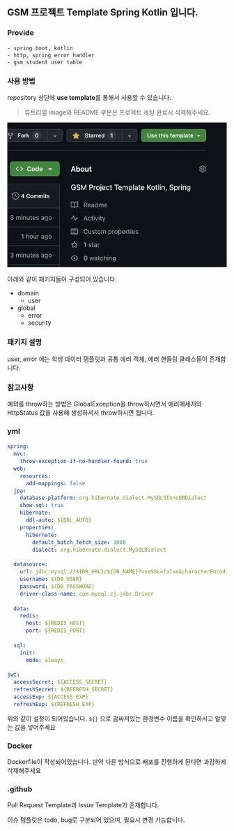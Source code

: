 ## GSM 프로젝트 Template Spring Kotlin 입니다.

### Provide
```
- spring boot, kotlin
- http, spring error handler
- gsm student user table
```

### 사용 방법
repository 상단에 **use template**를 통해서 사용할 수 있습니다.

> 튜토리얼 image와 README 부분은 프로젝트 세팅 완료시 삭제해주세요.

![img.png](img.png)

아래와 같이 패키지들이 구성되어 있습니다.

- domain
    - user
- global
    - error
    - security

### 패키지 설명

user, error 에는 학생 데이터 템플릿과 공통 에러 객체, 에러 핸들링 클래스들이 존재합니다.

### 참고사항

예외를 throw하는 방법은 GlobalException을 throw하시면서 에러메세지와 HttpStatus 값을 사용해 생성하셔서 throw하시면 됩니다.

### yml

```yml
spring:
  mvc:
    throw-exception-if-no-handler-found: true
  web:
    resources:
      add-mappings: false
  jpa:
    database-platform: org.hibernate.dialect.MySQL5InnoDBDialect
    show-sql: true
    hibernate:
      ddl-auto: ${DDL_AUTO}
    properties:
      hibernate:
        default_batch_fetch_size: 1000
        dialect: org.hibernate.dialect.MySQLDialect
    
  datasource:
    url: jdbc:mysql://${DB_URL}/${DB_NAME}?useSSL=false&characterEncoding=UTF-8&serverTimezone=Asia/Seoul&allowPublicKeyRetrieval=true
    username: ${DB_USER}
    password: ${DB_PASSWORD}
    driver-class-name: com.mysql.cj.jdbc.Driver
    
  data:
    redis:
      host: ${REDIS_HOST}
      port: ${REDIS_PORT}
    
  sql:
    init:
      mode: always

jwt:
  accessSecret: ${ACCESS_SECRET}
  refreshSecret: ${REFRESH_SECRET}
  accessExp: ${ACCESS_EXP}
  refreshExp: ${REFRESH_EXP}
```

위와 같이 설정이 되어있습니다. `${}` 으로 감싸져있는 환경변수 이름을 확인하시고 알맞는 값을 넣어주세요

### Docker

Dockerfile이 작성되어있습니다. 만약 다른 방식으로 배포를 진행하게 된다면 과감하게 삭제해주세요

### .github

Pull Request Template과 Issue Template가 존재합니다.

이슈 템플릿은 todo, bug로 구분되어 있으며, 필요시 변경 가능합니다.
